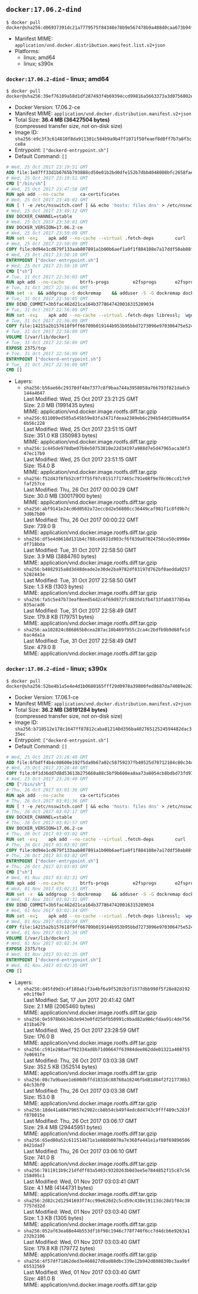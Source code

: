 ## `docker:17.06.2-dind`

```console
$ docker pull docker@sha256:d06937391dc21a7779575f84348e78b9e567478b9a488d0caa673b94f4aa0833
```

-	Manifest MIME: `application/vnd.docker.distribution.manifest.list.v2+json`
-	Platforms:
	-	linux; amd64
	-	linux; s390x

### `docker:17.06.2-dind` - linux; amd64

```console
$ docker pull docker@sha256:39ef76109a58d1df287493f4b69394ccd99816a5663373a3d0756802e8f0024b
```

-	Docker Version: 17.06.2-ce
-	Manifest MIME: `application/vnd.docker.distribution.manifest.v2+json`
-	Total Size: **36.4 MB (36427504 bytes)**  
	(compressed transfer size, not on-disk size)
-	Image ID: `sha256:e9c3f3c614810f8da911301c584b9a9b4ff1071f50feaef8d0ff7b7a8f3cce8a`
-	Entrypoint: `["dockerd-entrypoint.sh"]`
-	Default Command: `[]`

```dockerfile
# Wed, 25 Oct 2017 23:19:51 GMT
ADD file:1e87ff33d1b6765b793888cd50e01b2bd0dfe152b7dbb4048008bfc2658faea7 in / 
# Wed, 25 Oct 2017 23:19:51 GMT
CMD ["/bin/sh"]
# Wed, 25 Oct 2017 23:47:58 GMT
RUN apk add --no-cache 		ca-certificates
# Wed, 25 Oct 2017 23:48:02 GMT
RUN [ ! -e /etc/nsswitch.conf ] && echo 'hosts: files dns' > /etc/nsswitch.conf
# Wed, 25 Oct 2017 23:49:12 GMT
ENV DOCKER_CHANNEL=stable
# Wed, 25 Oct 2017 23:50:01 GMT
ENV DOCKER_VERSION=17.06.2-ce
# Wed, 25 Oct 2017 23:50:09 GMT
RUN set -ex; 	apk add --no-cache --virtual .fetch-deps 		curl 		tar 	; 		apkArch="$(apk --print-arch)"; 	case "$apkArch" in 		x86_64) dockerArch='x86_64' ;; 		s390x) dockerArch='s390x' ;; 		*) echo >&2 "error: unsupported architecture ($apkArch)"; exit 1 ;;	esac; 		if ! curl -fL -o docker.tgz "https://download.docker.com/linux/static/${DOCKER_CHANNEL}/${dockerArch}/docker-${DOCKER_VERSION}.tgz"; then 		echo >&2 "error: failed to download 'docker-${DOCKER_VERSION}' from '${DOCKER_CHANNEL}' for '${dockerArch}'"; 		exit 1; 	fi; 		tar --extract 		--file docker.tgz 		--strip-components 1 		--directory /usr/local/bin/ 	; 	rm docker.tgz; 		apk del .fetch-deps; 		dockerd -v; 	docker -v
# Wed, 25 Oct 2017 23:50:09 GMT
COPY file:0d94e1cd679f133aab807891a1b00b6aef1a9f1f884108e7a17ddf50ab88f1fb in /usr/local/bin/ 
# Wed, 25 Oct 2017 23:50:10 GMT
ENTRYPOINT ["docker-entrypoint.sh"]
# Wed, 25 Oct 2017 23:50:10 GMT
CMD ["sh"]
# Tue, 31 Oct 2017 22:56:03 GMT
RUN apk add --no-cache 		btrfs-progs 		e2fsprogs 		e2fsprogs-extra 		iptables 		xfsprogs 		xz 		zfs
# Tue, 31 Oct 2017 22:56:04 GMT
RUN set -x 	&& addgroup -S dockremap 	&& adduser -S -G dockremap dockremap 	&& echo 'dockremap:165536:65536' >> /etc/subuid 	&& echo 'dockremap:165536:65536' >> /etc/subgid
# Tue, 31 Oct 2017 22:56:05 GMT
ENV DIND_COMMIT=3b5fac462d21ca164b3778647420016315289034
# Tue, 31 Oct 2017 22:56:08 GMT
RUN set -ex; 	apk add --no-cache --virtual .fetch-deps libressl; 	wget -O /usr/local/bin/dind "https://raw.githubusercontent.com/docker/docker/${DIND_COMMIT}/hack/dind"; 	chmod +x /usr/local/bin/dind; 	apk del .fetch-deps
# Tue, 31 Oct 2017 22:56:09 GMT
COPY file:14215a2b157618f9ff66709b019144b953b95bbd7273096e970306475e524820 in /usr/local/bin/ 
# Tue, 31 Oct 2017 22:56:09 GMT
VOLUME [/var/lib/docker]
# Tue, 31 Oct 2017 22:56:09 GMT
EXPOSE 2375/tcp
# Tue, 31 Oct 2017 22:56:09 GMT
ENTRYPOINT ["dockerd-entrypoint.sh"]
# Tue, 31 Oct 2017 22:56:09 GMT
CMD []
```

-	Layers:
	-	`sha256:b56ae66c29370df48e7377c8f9baa744a3958058a766793f821dadcb144a4647`  
		Last Modified: Wed, 25 Oct 2017 23:21:25 GMT  
		Size: 2.0 MB (1991435 bytes)  
		MIME: application/vnd.docker.image.rootfs.diff.tar.gzip
	-	`sha256:011089ed585a545b59e83fa3471fdeaa2389eb6c294b54dd189aa9546b56c228`  
		Last Modified: Wed, 25 Oct 2017 23:51:15 GMT  
		Size: 351.0 KB (350983 bytes)  
		MIME: application/vnd.docker.image.rootfs.diff.tar.gzip
	-	`sha256:1c445de978dbe07b8e50753810e22d34197a988d7e5d47965aca38f347ec17b9`  
		Last Modified: Wed, 25 Oct 2017 23:51:15 GMT  
		Size: 154.0 B  
		MIME: application/vnd.docker.image.rootfs.diff.tar.gzip
	-	`sha256:f52d43f8fb52c0f7f55f97c01517717465c791e08f9e78c06ccd17e9faf257ce`  
		Last Modified: Thu, 26 Oct 2017 00:00:29 GMT  
		Size: 30.0 MB (30017900 bytes)  
		MIME: application/vnd.docker.image.rootfs.diff.tar.gzip
	-	`sha256:abf9141e24cd6d0502a72ecc8d2e56808cc36449caf981f1c8fd9b7c3d0b7b80`  
		Last Modified: Thu, 26 Oct 2017 00:00:22 GMT  
		Size: 739.0 B  
		MIME: application/vnd.docker.image.rootfs.diff.tar.gzip
	-	`sha256:df5e4d8618d131b4c788ce6931d903cf6f839a07024758ce50c8998edf718bda`  
		Last Modified: Tue, 31 Oct 2017 22:58:50 GMT  
		Size: 3.9 MB (3884760 bytes)  
		MIME: application/vnd.docker.image.rootfs.diff.tar.gzip
	-	`sha256:b4882915a8d3d48deade2e30de2ba9782df83197d762bf0aedda02575282443e`  
		Last Modified: Tue, 31 Oct 2017 22:58:50 GMT  
		Size: 1.3 KB (1303 bytes)  
		MIME: application/vnd.docker.image.rootfs.diff.tar.gzip
	-	`sha256:fa5c5e47b73eaf8eed54d2c4f69d972fc8835d1fb4733fab8377854a835acad6`  
		Last Modified: Tue, 31 Oct 2017 22:58:49 GMT  
		Size: 179.8 KB (179751 bytes)  
		MIME: application/vnd.docker.image.rootfs.diff.tar.gzip
	-	`sha256:aa102824c886865b0cea287ac10b469f955c2ca4c2bdfb9b9d60fe1d6ac4da1a`  
		Last Modified: Tue, 31 Oct 2017 22:58:49 GMT  
		Size: 479.0 B  
		MIME: application/vnd.docker.image.rootfs.diff.tar.gzip

### `docker:17.06.2-dind` - linux; s390x

```console
$ docker pull docker@sha256:52be4b1a5e4e4d1b0680165fff29d0978a39800fed8687da74089e2635185a59
```

-	Docker Version: 17.06.1-ce
-	Manifest MIME: `application/vnd.docker.distribution.manifest.v2+json`
-	Total Size: **36.2 MB (36191284 bytes)**  
	(compressed transfer size, not on-disk size)
-	Image ID: `sha256:b710512e178c1647ff87812caba812140d356ba40276512524594482dac335ec`
-	Entrypoint: `["dockerd-entrypoint.sh"]`
-	Default Command: `[]`

```dockerfile
# Wed, 25 Oct 2017 23:28:40 GMT
ADD file:6fbdff4b4c08600e192f5da9b67a02c58759237fb40525d70712104c80c34c48 in / 
# Wed, 25 Oct 2017 23:28:40 GMT
COPY file:0f1d36dd7d8d53613b275660a88c5bf9b608ea8aa73a8054cb8bdbd73fd971ac in /etc/localtime 
# Wed, 25 Oct 2017 23:28:40 GMT
CMD ["/bin/sh"]
# Thu, 26 Oct 2017 03:01:36 GMT
RUN apk add --no-cache 		ca-certificates
# Thu, 26 Oct 2017 03:01:36 GMT
RUN [ ! -e /etc/nsswitch.conf ] && echo 'hosts: files dns' > /etc/nsswitch.conf
# Thu, 26 Oct 2017 03:02:17 GMT
ENV DOCKER_CHANNEL=stable
# Thu, 26 Oct 2017 03:02:57 GMT
ENV DOCKER_VERSION=17.06.2-ce
# Thu, 26 Oct 2017 03:03:02 GMT
RUN set -ex; 	apk add --no-cache --virtual .fetch-deps 		curl 		tar 	; 		apkArch="$(apk --print-arch)"; 	case "$apkArch" in 		x86_64) dockerArch='x86_64' ;; 		s390x) dockerArch='s390x' ;; 		*) echo >&2 "error: unsupported architecture ($apkArch)"; exit 1 ;;	esac; 		if ! curl -fL -o docker.tgz "https://download.docker.com/linux/static/${DOCKER_CHANNEL}/${dockerArch}/docker-${DOCKER_VERSION}.tgz"; then 		echo >&2 "error: failed to download 'docker-${DOCKER_VERSION}' from '${DOCKER_CHANNEL}' for '${dockerArch}'"; 		exit 1; 	fi; 		tar --extract 		--file docker.tgz 		--strip-components 1 		--directory /usr/local/bin/ 	; 	rm docker.tgz; 		apk del .fetch-deps; 		dockerd -v; 	docker -v
# Thu, 26 Oct 2017 03:03:02 GMT
COPY file:0d94e1cd679f133aab807891a1b00b6aef1a9f1f884108e7a17ddf50ab88f1fb in /usr/local/bin/ 
# Thu, 26 Oct 2017 03:03:02 GMT
ENTRYPOINT ["docker-entrypoint.sh"]
# Thu, 26 Oct 2017 03:03:03 GMT
CMD ["sh"]
# Wed, 01 Nov 2017 03:02:31 GMT
RUN apk add --no-cache 		btrfs-progs 		e2fsprogs 		e2fsprogs-extra 		iptables 		xfsprogs 		xz 		zfs
# Wed, 01 Nov 2017 03:02:31 GMT
RUN set -x 	&& addgroup -S dockremap 	&& adduser -S -G dockremap dockremap 	&& echo 'dockremap:165536:65536' >> /etc/subuid 	&& echo 'dockremap:165536:65536' >> /etc/subgid
# Wed, 01 Nov 2017 03:02:31 GMT
ENV DIND_COMMIT=3b5fac462d21ca164b3778647420016315289034
# Wed, 01 Nov 2017 03:02:34 GMT
RUN set -ex; 	apk add --no-cache --virtual .fetch-deps libressl; 	wget -O /usr/local/bin/dind "https://raw.githubusercontent.com/docker/docker/${DIND_COMMIT}/hack/dind"; 	chmod +x /usr/local/bin/dind; 	apk del .fetch-deps
# Wed, 01 Nov 2017 03:02:34 GMT
COPY file:14215a2b157618f9ff66709b019144b953b95bbd7273096e970306475e524820 in /usr/local/bin/ 
# Wed, 01 Nov 2017 03:02:34 GMT
VOLUME [/var/lib/docker]
# Wed, 01 Nov 2017 03:02:34 GMT
EXPOSE 2375/tcp
# Wed, 01 Nov 2017 03:02:35 GMT
ENTRYPOINT ["dockerd-entrypoint.sh"]
# Wed, 01 Nov 2017 03:02:35 GMT
CMD []
```

-	Layers:
	-	`sha256:d45fd9d3c4f188ab1f3a4bf6a9f5202b3f1577dbb998f5f28e82d192e0c1f0e7`  
		Last Modified: Sat, 17 Jun 2017 20:41:42 GMT  
		Size: 2.1 MB (2065460 bytes)  
		MIME: application/vnd.docker.image.rootfs.diff.tar.gzip
	-	`sha256:0e5978b6b34b3e943e0fd25dfb50991c0bad82a986cfdaa91c4de756431ba679`  
		Last Modified: Wed, 25 Oct 2017 23:28:59 GMT  
		Size: 176.0 B  
		MIME: application/vnd.docker.image.rootfs.diff.tar.gzip
	-	`sha256:c591e288aeff92334ad8b71d06647f63984dee862dde01321a4087557e0691fe`  
		Last Modified: Thu, 26 Oct 2017 03:03:38 GMT  
		Size: 352.5 KB (352514 bytes)  
		MIME: application/vnd.docker.image.rootfs.diff.tar.gzip
	-	`sha256:08c7a9baee1e600d6ffd18316c88768a16246fbd81d84f2f217736b364c53bf0`  
		Last Modified: Thu, 26 Oct 2017 03:03:38 GMT  
		Size: 153.0 B  
		MIME: application/vnd.docker.image.rootfs.diff.tar.gzip
	-	`sha256:18de41a88479657e2982ccb8b54cb49f4edc8d4743c9fff489c5283ff878015e`  
		Last Modified: Thu, 26 Oct 2017 03:06:17 GMT  
		Size: 29.4 MB (29445951 bytes)  
		MIME: application/vnd.docker.image.rootfs.diff.tar.gzip
	-	`sha256:65ed80a52c611514671e1e888b8070a7e360fe441e1af80f698965060421dad7`  
		Last Modified: Thu, 26 Oct 2017 03:06:10 GMT  
		Size: 741.0 B  
		MIME: application/vnd.docker.image.rootfs.diff.tar.gzip
	-	`sha256:7811911b9c21dfdff83a5403c9320263b0d3ee5e7844852f15c87c56158d95c1`  
		Last Modified: Wed, 01 Nov 2017 03:03:41 GMT  
		Size: 4.1 MB (4144731 bytes)  
		MIME: application/vnd.docker.image.rootfs.diff.tar.gzip
	-	`sha256:2d82c2d12941693f74cc99e628d2c5cd59c438e19113dc28d1f04c387757d32d`  
		Last Modified: Wed, 01 Nov 2017 03:03:40 GMT  
		Size: 1.3 KB (1305 bytes)  
		MIME: application/vnd.docker.image.rootfs.diff.tar.gzip
	-	`sha256:052af63ea88e44b553df16f98c1946c778f740f6cc7d4dcb6e9263a1232b2106`  
		Last Modified: Wed, 01 Nov 2017 03:03:40 GMT  
		Size: 179.8 KB (179772 bytes)  
		MIME: application/vnd.docker.image.rootfs.diff.tar.gzip
	-	`sha256:4f57df71862ded3e468827d8ad88dbc339e12b942d888839bc3aa9bf65532569`  
		Last Modified: Wed, 01 Nov 2017 03:03:40 GMT  
		Size: 481.0 B  
		MIME: application/vnd.docker.image.rootfs.diff.tar.gzip
